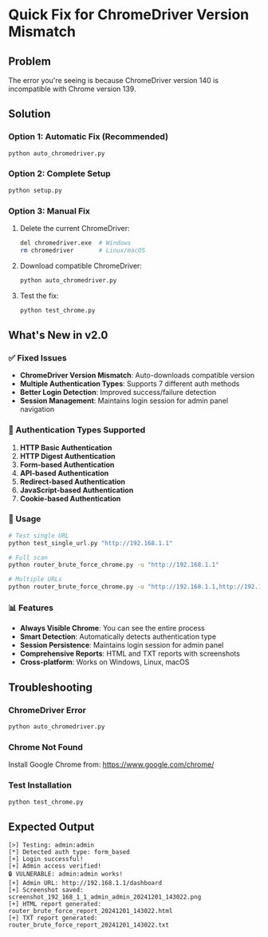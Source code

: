 # Quick Fix for ChromeDriver Version Mismatch

## Problem
The error you're seeing is because ChromeDriver version 140 is incompatible with Chrome version 139.

## Solution

### Option 1: Automatic Fix (Recommended)
```bash
python auto_chromedriver.py
```

### Option 2: Complete Setup
```bash
python setup.py
```

### Option 3: Manual Fix
1. Delete the current ChromeDriver:
   ```bash
   del chromedriver.exe  # Windows
   rm chromedriver       # Linux/macOS
   ```

2. Download compatible ChromeDriver:
   ```bash
   python auto_chromedriver.py
   ```

3. Test the fix:
   ```bash
   python test_chrome.py
   ```

## What's New in v2.0

### ✅ Fixed Issues
- **ChromeDriver Version Mismatch**: Auto-downloads compatible version
- **Multiple Authentication Types**: Supports 7 different auth methods
- **Better Login Detection**: Improved success/failure detection
- **Session Management**: Maintains login session for admin panel navigation

### 🔧 Authentication Types Supported
1. **HTTP Basic Authentication**
2. **HTTP Digest Authentication** 
3. **Form-based Authentication**
4. **API-based Authentication**
5. **Redirect-based Authentication**
6. **JavaScript-based Authentication**
7. **Cookie-based Authentication**

### 🚀 Usage
```bash
# Test single URL
python test_single_url.py "http://192.168.1.1"

# Full scan
python router_brute_force_chrome.py -u "http://192.168.1.1"

# Multiple URLs
python router_brute_force_chrome.py -u "http://192.168.1.1,http://192.168.1.2"
```

### 📊 Features
- **Always Visible Chrome**: You can see the entire process
- **Smart Detection**: Automatically detects authentication type
- **Session Persistence**: Maintains login session for admin panel
- **Comprehensive Reports**: HTML and TXT reports with screenshots
- **Cross-platform**: Works on Windows, Linux, macOS

## Troubleshooting

### ChromeDriver Error
```bash
python auto_chromedriver.py
```

### Chrome Not Found
Install Google Chrome from: https://www.google.com/chrome/

### Test Installation
```bash
python test_chrome.py
```

## Expected Output
```
[>] Testing: admin:admin
[*] Detected auth type: form_based
[+] Login successful!
[+] Admin access verified!
🔒 VULNERABLE: admin:admin works!
[+] Admin URL: http://192.168.1.1/dashboard
[+] Screenshot saved: screenshot_192_168_1_1_admin_admin_20241201_143022.png
[+] HTML report generated: router_brute_force_report_20241201_143022.html
[+] TXT report generated: router_brute_force_report_20241201_143022.txt
```